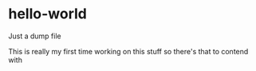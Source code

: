 # hello-world
Just a dump file


This is really my first time working on this stuff so there's that to contend with
